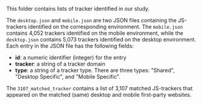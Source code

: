 This folder contains lists of tracker identified in our study.

The ``desktop.json`` and ``mobile.json`` are two JSON files containing the JS-trackers identified on the corresponding environment. The ``mobile.json`` contains 4,052 trackers identified on the mobile environment, while the ``desktop.json`` contains 5,073 trackers identified on the desktop environment. Each entry in the JSON file has the following fields:
* __id__: a numeric identifier (integer) for the entry
* __tracker__: a string of a tracker domain
* __type__: a string of a tracker type.  There are three types: "Shared", "Desktop Specific", and "Mobile Specific". 

The ``3107_matched_tracker`` contains a list of 3,107 matched JS-trackers that appeared on the matched (same)
desktop and mobile first-party websites.  
